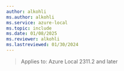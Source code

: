 ```yaml
---
author: alkohli
ms.author: alkohli
ms.service: azure-local
ms.topic: include
ms.date: 01/08/2025
ms.reviewer: alkohli
ms.lastreviewed: 01/30/2024
---
```


> Applies to: Azure Local 2311.2 and later
